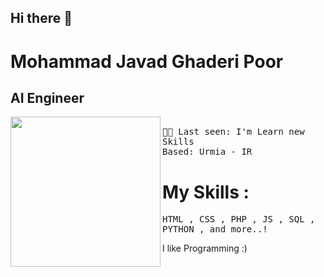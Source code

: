 ## Hi there 👋

# Mohammad Javad Ghaderi Poor
## AI Engineer <br>
<img align="left" width="240" src="[https://media.tenor.com/IpAyHtYc--gAAAAi/charizard-flying.gif](https://i.giphy.com/3oFzlVJAzNUDwvpcc0.webp)"> <samp> <br>
    🧑‍💻 Last seen: I'm Learn new Skills<br>
    Based: Urmia - IR<br>
</samp>

# My Skills :
<samp>
HTML ,
CSS ,
PHP ,
JS ,
SQL ,
PYTHON ,
and more..!
</samp>
<br>

I like Programming :)

